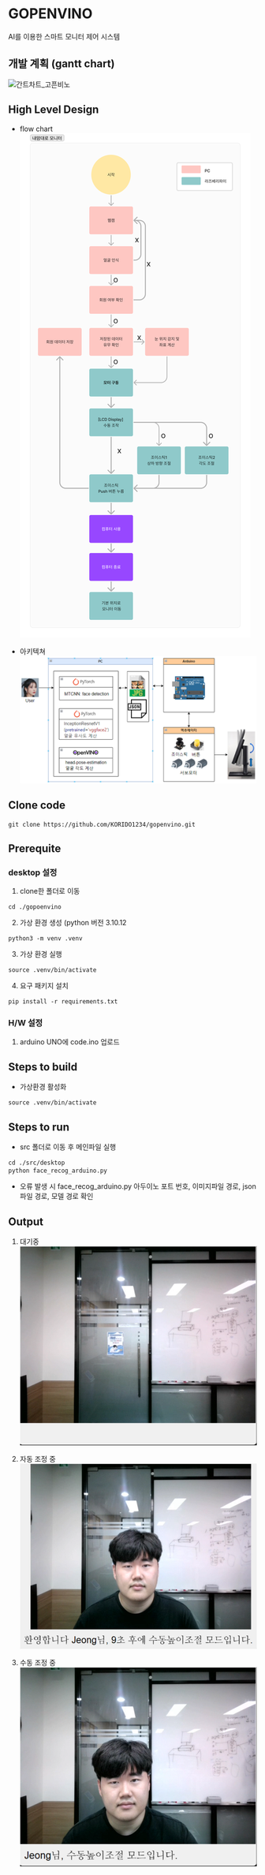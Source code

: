 # GOPENVINO
AI를 이용한 스마트 모니터 제어 시스템

## 개발 계획 (gantt chart)
![간트차트_고픈비노](https://github.com/KORIDO1234/gopenvino/assets/163944814/d9eaccf6-aeb1-451e-b3da-9eb0a0681931)

## High Level Design
* flow chart
![poster](./flowchart.jpg)

* 아키텍쳐
![poster](./architecture.png)

## Clone code
```
git clone https://github.com/KORIDO1234/gopenvino.git
```

## Prerequite

### desktop 설정
1. clone한 폴더로 이동
```
cd ./gopoenvino
```
2. 가상 환경 생성 (python 버전 3.10.12
```
python3 -m venv .venv
```
3. 가상 환경 실행
```
source .venv/bin/activate
```
4. 요구 패키지 설치
```
pip install -r requirements.txt
```

### H/W 설정
1. arduino UNO에 code.ino 업로드

## Steps to build
* 가상환경 활성화
```
source .venv/bin/activate
```

## Steps to run
* src 폴더로 이동 후 메인파일 실행
```
cd ./src/desktop
python face_recog_arduino.py
```
* 오류 발생 시 face_recog_arduino.py 아두이노 포트 번호, 이미지파일 경로, json파일 경로, 모델 경로 확인
## Output
1. 대기중
![poster](./output1.png)

2. 자동 조정 중
![poster](./output2.png)

3. 수동 조정 중
![poster](./output3.png)
